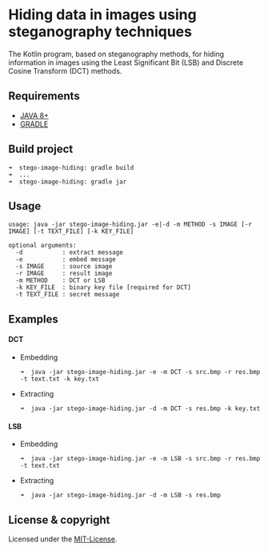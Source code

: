 # Hiding data in images using steganography techniques
The Kotlin program, based on steganography methods, for hiding information in images using the Least Significant Bit (LSB) and Discrete Cosine Transform (DCT) methods.

## Requirements
- [JAVA 8+](https://www.java.com/en/download/)
- [GRADLE](https://docs.gradle.org/current/userguide/installation.html#installing_with_a_package_manager)

## Build project
    ➜  stego-image-hiding: gradle build
    ➜  ...
    ➜  stego-image-hiding: gradle jar

## Usage 

    usage: java -jar stego-image-hiding.jar -e|-d -m METHOD -s IMAGE [-r IMAGE] [-t TEXT_FILE] [-k KEY_FILE]

```
optional arguments:
  -d           : extract message
  -e           : embed message
  -s IMAGE     : source image
  -r IMAGE     : result image
  -m METHOD    : DCT or LSB
  -k KEY_FILE  : binary key file [required for DCT]
  -t TEXT_FILE : secret message
```

## Examples
  #### DCT
  - Embedding
    ```
    ➜  java -jar stego-image-hiding.jar -e -m DCT -s src.bmp -r res.bmp -t text.txt -k key.txt
    ```
  - Extracting
    ```
    ➜  java -jar stego-image-hiding.jar -d -m DCT -s res.bmp -k key.txt
    ```
  #### LSB
  - Embedding
    ```
    ➜  java -jar stego-image-hiding.jar -e -m LSB -s src.bmp -r res.bmp -t text.txt
    ```
  - Extracting
    ```
    ➜  java -jar stego-image-hiding.jar -d -m LSB -s res.bmp
    ```

## License & copyright
Licensed under the [MIT-License](LICENSE.md).